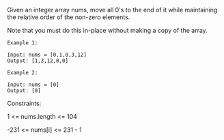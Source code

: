 Given an integer array nums, move all 0's to the end of it while maintaining the relative order of the non-zero elements.

Note that you must do this in-place without making a copy of the array.

 
```
Example 1:

Input: nums = [0,1,0,3,12]
Output: [1,3,12,0,0]
```
```
Example 2:

Input: nums = [0]
Output: [0]
``` 

Constraints:

1 <= nums.length <= 104

-231 <= nums[i] <= 231 - 1
